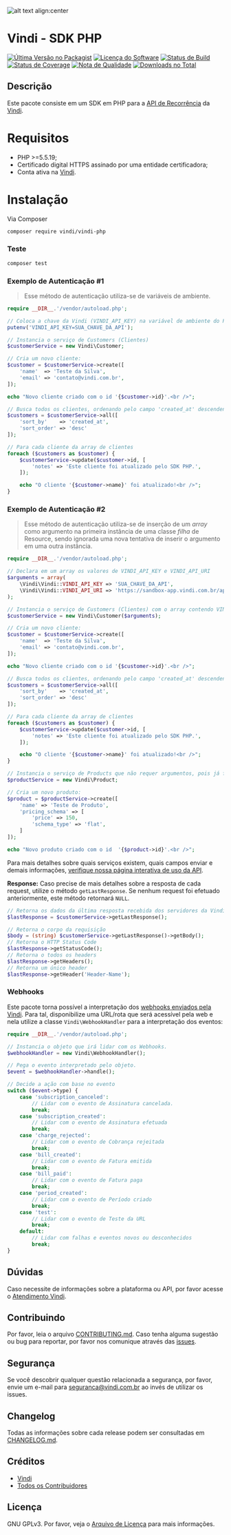 ![alt text align:center](https://vindi-blog.s3.amazonaws.com/wp-content/uploads/2017/10/logo-vindi-1.png "Vindi")

# Vindi - SDK PHP

[![Última Versão no Packagist][ico-version]][link-packagist]
[![Licença do Software][ico-license]](license.txt)
[![Status de Build][ico-travis]][link-travis]
[![Status de Coverage][ico-scrutinizer]][link-scrutinizer]
[![Nota de Qualidade][ico-code-quality]][link-code-quality]
[![Downloads no Total][ico-downloads]][link-downloads]

## Descrição
Este pacote consiste em um SDK em PHP para a [API de Recorrência][link-introducao-api] da [Vindi][link-vindi].

# Requisitos
- PHP >=5.5.19;
- Certificado digital HTTPS assinado por uma entidade certificadora;
- Conta ativa na [Vindi](https://www.vindi.com.br "Vindi").

# Instalação

Via Composer

```bash
composer require vindi/vindi-php
```

### Teste

``` bash
composer test
```
### Exemplo de Autenticação #1

> Esse método de autenticação utiliza-se de variáveis de ambiente.

```php
require __DIR__.'/vendor/autoload.php';

// Coloca a chave da Vindi (VINDI_API_KEY) na variável de ambiente do PHP.
putenv('VINDI_API_KEY=SUA_CHAVE_DA_API');

// Instancia o serviço de Customers (Clientes)
$customerService = new Vindi\Customer;

// Cria um novo cliente:
$customer = $customerService->create([
    'name'  => 'Teste da Silva',
    'email' => 'contato@vindi.com.br',
]);

echo "Novo cliente criado com o id '{$customer->id}'.<br />";

// Busca todos os clientes, ordenando pelo campo 'created_at' descendente.
$customers = $customerService->all([
    'sort_by'    => 'created_at',
    'sort_order' => 'desc'
]);

// Para cada cliente da array de clientes
foreach ($customers as $customer) {
    $customerService->update($customer->id, [
        'notes' => 'Este cliente foi atualizado pelo SDK PHP.',
    ]);

    echo "O cliente '{$customer->name}' foi atualizado!<br />";
}
```

### Exemplo de Autenticação #2

> Esse método de autenticação utiliza-se de inserção de um *array* como argumento na primeira instância de uma classe *filha* de Resource, sendo ignorada uma nova tentativa de inserir o argumento em uma outra instância. 

```php
require __DIR__.'/vendor/autoload.php';

// Declara em um array os valores de VINDI_API_KEY e VINDI_API_URI
$arguments = array(
    \Vindi\Vindi::VINDI_API_KEY => 'SUA_CHAVE_DA_API',
    \Vindi\Vindi::VINDI_API_URI => 'https://sandbox-app.vindi.com.br/api/v1/'
);

// Instancia o serviço de Customers (Clientes) com o array contendo VINDI_API_KEY e VINDI_API_URI
$customerService = new Vindi\Customer($arguments);

// Cria um novo cliente:
$customer = $customerService->create([
    'name'  => 'Teste da Silva',
    'email' => 'contato@vindi.com.br',
]);

echo "Novo cliente criado com o id '{$customer->id}'.<br />";

// Busca todos os clientes, ordenando pelo campo 'created_at' descendente.
$customers = $customerService->all([
    'sort_by'    => 'created_at',
    'sort_order' => 'desc'
]);

// Para cada cliente da array de clientes
foreach ($customers as $customer) {
    $customerService->update($customer->id, [
        'notes' => 'Este cliente foi atualizado pelo SDK PHP.',
    ]);

    echo "O cliente '{$customer->name}' foi atualizado!<br />";
}

// Instancia o serviço de Products que não requer argumentos, pois já foi configurado em Customer
$productService = new Vindi\Product;

// Cria um novo produto:
$product = $productService->create([
    'name' => 'Teste de Produto',
    'pricing_schema' => [
        'price' => 150,
        'schema_type' => 'flat',
    ]
]);

echo "Novo produto criado com o id  '{$product->id}'.<br />";
```

Para mais detalhes sobre quais serviços existem, quais campos enviar e demais informações,
[verifique nossa página interativa de uso da API][link-swagger].

**Response:**
Caso precise de mais detalhes sobre a resposta de cada request, utilize o método `getLastResponse`. Se nenhum request foi efetuado anteriormente, este método retornará `NULL`.

```php
// Retorna os dados da última resposta recebida dos servidores da Vindi
$lastResponse = $customerService->getLastResponse();

// Retorna o corpo da requisição
$body = (string) $customerService->getLastResponse()->getBody();
// Retorna o HTTP Status Code
$lastResponse->getStatusCode();
// Retorna o todos os headers
$lastResponse->getHeaders();
// Retorna um único header
$lastResponse->getHeader('Header-Name');
```

### Webhooks

Este pacote torna possível a interpretação dos [webhooks enviados pela Vindi][link-webhooks].
Para tal, disponibilize uma URL/rota que será acessível pela web e nela utilize a classe `Vindi\WebhookHandler`
para a interpretação dos eventos:

```php
require __DIR__.'/vendor/autoload.php';

// Instancia o objeto que irá lidar com os Webhooks.
$webhookHandler = new Vindi\WebhookHandler();

// Pega o evento interpretado pelo objeto.
$event = $webhookHandler->handle();

// Decide a ação com base no evento
switch ($event->type) {
    case 'subscription_canceled':
        // Lidar com o evento de Assinatura cancelada.
        break;
    case 'subscription_created':
        // Lidar com o evento de Assinatura efetuada
        break;
    case 'charge_rejected':
        // Lidar com o evento de Cobrança rejeitada
        break;
    case 'bill_created':
        // Lidar com o evento de Fatura emitida
        break;
    case 'bill_paid':
        // Lidar com o evento de Fatura paga
        break;
    case 'period_created':
        // Lidar com o evento de Período criado
        break;
    case 'test':
        // Lidar com o evento de Teste da URL
        break;
    default:
        // Lidar com falhas e eventos novos ou desconhecidos
        break;
}
```

## Dúvidas
Caso necessite de informações sobre a plataforma ou API, por favor acesse o [Atendimento Vindi](http://atendimento.vindi.com.br/hc/pt-br).

## Contribuindo
Por favor, leia o arquivo [CONTRIBUTING.md](CONTRIBUTING.md).
Caso tenha alguma sugestão ou bug para reportar, por favor nos comunique através das [issues](./issues).

## Segurança
Se você descobrir qualquer questão relacionada a segurança, por favor, envie um e-mail para seguranca@vindi.com.br ao invés de utilizar os issues.

## Changelog
Todas as informações sobre cada release podem ser consultadas em [CHANGELOG.md](CHANGELOG.md).

## Créditos
- [Vindi][link-author]
- [Todos os Contribuidores][link-contributors]

## Licença
GNU GPLv3. Por favor, veja o [Arquivo de Licença](license.txt) para mais informações.

[ico-version]: https://img.shields.io/packagist/v/vindi/vindi-php.svg?style=flat-square
[ico-license]: https://img.shields.io/badge/license-GPLv3-brightgreen.svg?style=flat-square
[ico-travis]: https://img.shields.io/travis/vindi/vindi-php/master.svg?style=flat-square
[ico-scrutinizer]: https://img.shields.io/scrutinizer/coverage/g/vindi/vindi-php.svg?style=flat-square
[ico-code-quality]: https://img.shields.io/scrutinizer/g/vindi/vindi-php.svg?style=flat-square
[ico-downloads]: https://img.shields.io/packagist/dt/vindi/vindi-php.svg?style=flat-square

[link-packagist]: https://packagist.org/packages/vindi/vindi-php
[link-travis]: https://travis-ci.org/vindi/vindi-php
[link-scrutinizer]: https://scrutinizer-ci.com/g/vindi/vindi-php/code-structure
[link-code-quality]: https://scrutinizer-ci.com/g/vindi/vindi-php
[link-downloads]: https://packagist.org/packages/vindi/vindi-php
[link-author]: https://github.com/vindi
[link-contributors]: ../../contributors
[link-vindi]: https://www.vindi.com.br
[link-introducao-api]: http://atendimento.vindi.com.br/hc/pt-br/articles/203020644-Introdu%C3%A7%C3%A3o-%C3%A0-API-de-Recorr%C3%AAncia
[link-webhooks]: http://atendimento.vindi.com.br/hc/pt-br/articles/203305800-Webhooks
[link-swagger]: http://vindi.github.io/api-docs/dist/
